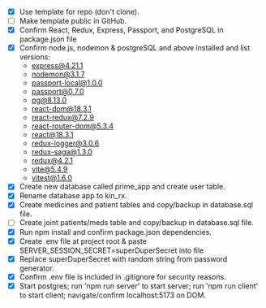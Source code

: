 - [x] Use template for repo (don't clone).
- [ ] Make template public in GitHub.
- [x] Confirm React, Redux, Express, Passport, and PostgreSQL in package.json file
- [x] Confirm node.js, nodemon & postgreSQL and above installed and list versions:
    - express@4.21.1
    - nodemon@3.1.7
    - passport-local@1.0.0
    -  passport@0.7.0
    - pg@8.13.0
    - react-dom@18.3.1
    - react-redux@7.2.9
    -  react-router-dom@5.3.4
    - react@18.3.1
    - redux-logger@3.0.6
    - redux-saga@1.3.0
    - redux@4.2.1
    - vite@5.4.9
    - vitest@1.6.0
- [x] Create new database called prime_app and create user table.
- [x] Rename database app to kin_rx.
- [x] Create medicines and patient tables and copy/backup in database.sql file.
- [ ] Create joint patients/meds table and copy/backup in database.sql file.
- [x] Run npm install and confirm package.json dependencies.
- [x] Create .env file at project root & paste SERVER_SESSION_SECRET=superDuperSecret into file 
- [x] Replace superDuperSecret with random string from password generator.
- [x] Confirm .env file is included in .gitignore for security reasons.
- [x] Start postgres; run 'npm run server' to start server; run 'npm run client' to start client; navigate/confirm localhost:5173 on DOM.